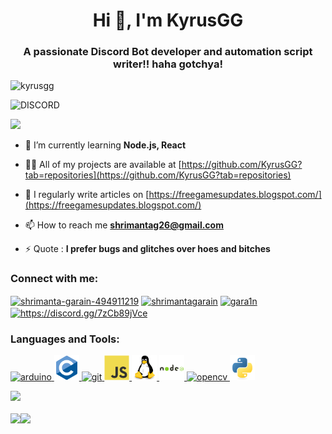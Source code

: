 <h1 align="center">Hi 👋, I'm KyrusGG</h1>

<h3 align="center">A passionate Discord Bot developer and automation script writer!! haha gotchya!</h3>

<p align="left"> <img src="https://komarev.com/ghpvc/?username=kyrusgg&label=Profile%20views&color=0e75b6&style=flat" alt="kyrusgg" /> </p>


   ![DISCORD](https://discord.c99.nl/widget/theme-1/467785927213973534.png)


<img src="https://github-profile-trophy.vercel.app/?username=KyrusGG&theme=onedark&column=3&margin-w=15&margin-h=15">

- 🌱 I’m currently learning **Node.js, React**

- 👨‍💻 All of my projects are available at [https://github.com/KyrusGG?tab=repositories](https://github.com/KyrusGG?tab=repositories)

- 📝 I regularly write articles on [https://freegamesupdates.blogspot.com/](https://freegamesupdates.blogspot.com/)

- 📫 How to reach me **shrimantag26@gmail.com**

- ⚡ Quote : **I prefer bugs and glitches over hoes and bitches**

<h3 align="left">Connect with me:</h3>
<p align="left">
<a href="https://linkedin.com/in/shrimanta-garain-494911219" target="blank"><img align="center" src="https://raw.githubusercontent.com/rahuldkjain/github-profile-readme-generator/master/src/images/icons/Social/linked-in-alt.svg" alt="shrimanta-garain-494911219" height="30" width="40" /></a>
<a href="https://fb.com/shrimantagarain" target="blank"><img align="center" src="https://raw.githubusercontent.com/rahuldkjain/github-profile-readme-generator/master/src/images/icons/Social/facebook.svg" alt="shrimantagarain" height="30" width="40" /></a>
<a href="https://instagram.com/gara1n" target="blank"><img align="center" src="https://raw.githubusercontent.com/rahuldkjain/github-profile-readme-generator/master/src/images/icons/Social/instagram.svg" alt="gara1n" height="30" width="40" /></a>
<a href="https://discord.gg/https://discord.gg/7zCb89jVce" target="blank"><img align="center" src="https://raw.githubusercontent.com/rahuldkjain/github-profile-readme-generator/master/src/images/icons/Social/discord.svg" alt="https://discord.gg/7zCb89jVce" height="30" width="40" /></a>
</p>

<h3 align="left">Languages and Tools:</h3>
<p align="left"> <a href="https://www.arduino.cc/" target="_blank"> <img src="https://cdn.worldvectorlogo.com/logos/arduino-1.svg" alt="arduino" width="40" height="40"/> </a> <a href="https://www.cprogramming.com/" target="_blank"> <img src="https://raw.githubusercontent.com/devicons/devicon/master/icons/c/c-original.svg" alt="c" width="40" height="40"/> </a>  <a href="https://git-scm.com/" target="_blank"> <img src="https://www.vectorlogo.zone/logos/git-scm/git-scm-icon.svg" alt="git" width="40" height="40"/> </a> <a href="https://developer.mozilla.org/en-US/docs/Web/JavaScript" target="_blank"> <img src="https://raw.githubusercontent.com/devicons/devicon/master/icons/javascript/javascript-original.svg" alt="javascript" width="40" height="40"/> </a> <a href="https://www.linux.org/" target="_blank"> <img src="https://raw.githubusercontent.com/devicons/devicon/master/icons/linux/linux-original.svg" alt="linux" width="40" height="40"/> </a> <a href="https://nodejs.org" target="_blank"> <img src="https://raw.githubusercontent.com/devicons/devicon/master/icons/nodejs/nodejs-original-wordmark.svg" alt="nodejs" width="40" height="40"/> </a> <a href="https://opencv.org/" target="_blank"> <img src="https://www.vectorlogo.zone/logos/opencv/opencv-icon.svg" alt="opencv" width="40" height="40"/> </a> <a href="https://www.python.org" target="_blank"> <img src="https://raw.githubusercontent.com/devicons/devicon/master/icons/python/python-original.svg" alt="python" width="40" height="40"/> </a> </p>
<div align="left"><img src="https://github-profile-trophy.vercel.app/?username=KyrusGG&theme=tokyonight&count_private=true">
</div>
<br>

<img align="centre" src="https://github-readme-stats.vercel.app/api?username=KyrusGG&show_icons=true&hide_border=true&theme=tokyonight">

<img align="left" src="https://github-readme-stats.vercel.app/api/top-langs/?username=DeltaCoderr&theme=tokyonight&hide=batchfile">


